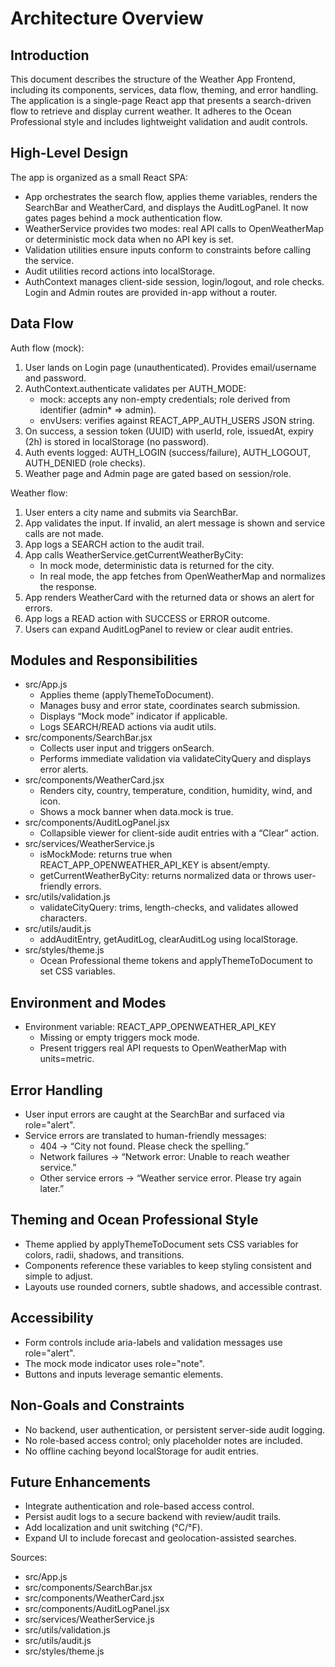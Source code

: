 # Architecture Overview

## Introduction
This document describes the structure of the Weather App Frontend, including its components, services, data flow, theming, and error handling. The application is a single-page React app that presents a search-driven flow to retrieve and display current weather. It adheres to the Ocean Professional style and includes lightweight validation and audit controls.

## High-Level Design
The app is organized as a small React SPA:
- App orchestrates the search flow, applies theme variables, renders the SearchBar and WeatherCard, and displays the AuditLogPanel. It now gates pages behind a mock authentication flow.
- WeatherService provides two modes: real API calls to OpenWeatherMap or deterministic mock data when no API key is set.
- Validation utilities ensure inputs conform to constraints before calling the service.
- Audit utilities record actions into localStorage.
- AuthContext manages client-side session, login/logout, and role checks. Login and Admin routes are provided in-app without a router.

## Data Flow
Auth flow (mock):
1. User lands on Login page (unauthenticated). Provides email/username and password.
2. AuthContext.authenticate validates per AUTH_MODE:
   - mock: accepts any non-empty credentials; role derived from identifier (admin* => admin).
   - envUsers: verifies against REACT_APP_AUTH_USERS JSON string.
3. On success, a session token (UUID) with userId, role, issuedAt, expiry (2h) is stored in localStorage (no password).
4. Auth events logged: AUTH_LOGIN (success/failure), AUTH_LOGOUT, AUTH_DENIED (role checks).
5. Weather page and Admin page are gated based on session/role.

Weather flow:
1. User enters a city name and submits via SearchBar.
2. App validates the input. If invalid, an alert message is shown and service calls are not made.
3. App logs a SEARCH action to the audit trail.
4. App calls WeatherService.getCurrentWeatherByCity:
   - In mock mode, deterministic data is returned for the city.
   - In real mode, the app fetches from OpenWeatherMap and normalizes the response.
5. App renders WeatherCard with the returned data or shows an alert for errors.
6. App logs a READ action with SUCCESS or ERROR outcome.
7. Users can expand AuditLogPanel to review or clear audit entries.

## Modules and Responsibilities
- src/App.js
  - Applies theme (applyThemeToDocument).
  - Manages busy and error state, coordinates search submission.
  - Displays “Mock mode” indicator if applicable.
  - Logs SEARCH/READ actions via audit utils.
- src/components/SearchBar.jsx
  - Collects user input and triggers onSearch.
  - Performs immediate validation via validateCityQuery and displays error alerts.
- src/components/WeatherCard.jsx
  - Renders city, country, temperature, condition, humidity, wind, and icon.
  - Shows a mock banner when data.mock is true.
- src/components/AuditLogPanel.jsx
  - Collapsible viewer for client-side audit entries with a “Clear” action.
- src/services/WeatherService.js
  - isMockMode: returns true when REACT_APP_OPENWEATHER_API_KEY is absent/empty.
  - getCurrentWeatherByCity: returns normalized data or throws user-friendly errors.
- src/utils/validation.js
  - validateCityQuery: trims, length-checks, and validates allowed characters.
- src/utils/audit.js
  - addAuditEntry, getAuditLog, clearAuditLog using localStorage.
- src/styles/theme.js
  - Ocean Professional theme tokens and applyThemeToDocument to set CSS variables.

## Environment and Modes
- Environment variable: REACT_APP_OPENWEATHER_API_KEY
  - Missing or empty triggers mock mode.
  - Present triggers real API requests to OpenWeatherMap with units=metric.

## Error Handling
- User input errors are caught at the SearchBar and surfaced via role="alert".
- Service errors are translated to human-friendly messages:
  - 404 → “City not found. Please check the spelling.”
  - Network failures → “Network error: Unable to reach weather service.”
  - Other service errors → “Weather service error. Please try again later.”

## Theming and Ocean Professional Style
- Theme applied by applyThemeToDocument sets CSS variables for colors, radii, shadows, and transitions.
- Components reference these variables to keep styling consistent and simple to adjust.
- Layouts use rounded corners, subtle shadows, and accessible contrast.

## Accessibility
- Form controls include aria-labels and validation messages use role="alert".
- The mock mode indicator uses role="note".
- Buttons and inputs leverage semantic elements.

## Non-Goals and Constraints
- No backend, user authentication, or persistent server-side audit logging.
- No role-based access control; only placeholder notes are included.
- No offline caching beyond localStorage for audit entries.

## Future Enhancements
- Integrate authentication and role-based access control.
- Persist audit logs to a secure backend with review/audit trails.
- Add localization and unit switching (°C/°F).
- Expand UI to include forecast and geolocation-assisted searches.

Sources:
- src/App.js
- src/components/SearchBar.jsx
- src/components/WeatherCard.jsx
- src/components/AuditLogPanel.jsx
- src/services/WeatherService.js
- src/utils/validation.js
- src/utils/audit.js
- src/styles/theme.js
